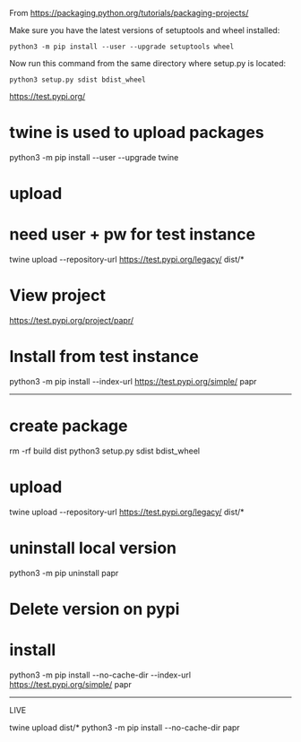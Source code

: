 From https://packaging.python.org/tutorials/packaging-projects/

Make sure you have the latest versions of setuptools and wheel installed:

    python3 -m pip install --user --upgrade setuptools wheel

Now run this command from the same directory where setup.py is located:

    python3 setup.py sdist bdist_wheel

https://test.pypi.org/
# twine is used to upload packages
python3 -m pip install --user --upgrade twine

# upload
# need user + pw for test instance
twine upload --repository-url https://test.pypi.org/legacy/ dist/*
# View project
https://test.pypi.org/project/papr/
# Install from test instance
python3 -m pip install --index-url https://test.pypi.org/simple/ papr


-------------------------------------------------------------------------------


# create package
rm -rf build dist
python3 setup.py sdist bdist_wheel
# upload
twine upload --repository-url https://test.pypi.org/legacy/ dist/*
# uninstall local version
python3 -m pip uninstall papr
# Delete version on pypi
# install
python3 -m pip install --no-cache-dir --index-url https://test.pypi.org/simple/ papr


---------------
LIVE

twine upload dist/*
python3 -m pip install --no-cache-dir papr
